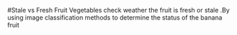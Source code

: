 #Stale vs Fresh Fruit Vegetables
check weather the fruit is fresh or stale .By using image classification methods to  determine the  status of the banana fruit



